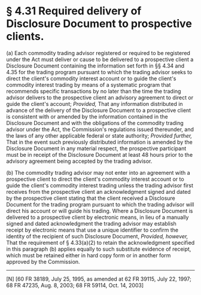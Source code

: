 # § 4.31   Required delivery of Disclosure Document to prospective clients.

(a) Each commodity trading advisor registered or required to be registered under the Act must deliver or cause to be delivered to a prospective client a Disclosure Document containing the information set forth in §§ 4.34 and 4.35 for the trading program pursuant to which the trading advisor seeks to direct the client's commodity interest account or to guide the client's commodity interest trading by means of a systematic program that recommends specific transactions by no later than the time the trading advisor delivers to the prospective client an advisory agreement to direct or guide the client's account; *Provided,* That any information distributed in advance of the delivery of the Disclosure Document to a prospective client is consistent with or amended by the information contained in the Disclosure Document and with the obligations of the commodity trading advisor under the Act, the Commission's regulations issued thereunder, and the laws of any other applicable federal or state authority; *Provided further,* That in the event such previously distributed information is amended by the Disclosure Document in any material respect, the prospective participant must be in receipt of the Disclosure Document at least 48 hours prior to the advisory agreement being accepted by the trading advisor. 


(b) The commodity trading advisor may not enter into an agreement with a prospective client to direct the client's commodity interest account or to guide the client's commodity interest trading unless the trading advisor first receives from the prospective client an acknowledgment signed and dated by the prospective client stating that the client received a Disclosure Document for the trading program pursuant to which the trading advisor will direct his account or will guide his trading. Where a Disclosure Document is delivered to a prospective client by electronic means, in lieu of a manually signed and dated acknowledgment the trading advisor may establish receipt by electronic means that use a unique identifier to confirm the identity of the recipient of such Disclosure Document, *Provided, however,* That the requirement of § 4.33(a)(2) to retain the acknowledgment specified in this paragraph (b) applies equally to such substitute evidence of receipt, which must be retained either in hard copy form or in another form approved by the Commission.



---

[N] [60 FR 38189, July 25, 1995, as amended at 62 FR 39115, July 22, 1997; 68 FR 47235, Aug. 8, 2003; 68 FR 59114, Oct. 14, 2003]




